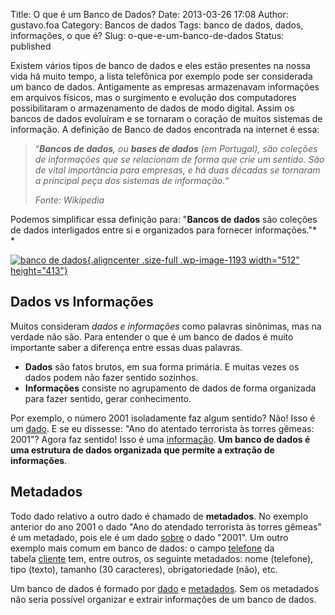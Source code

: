 Title: O que é um Banco de Dados?
Date: 2013-03-26 17:08
Author: gustavo.foa
Category: Bancos de dados
Tags: banco de dados, dados, informações, o que é?
Slug: o-que-e-um-banco-de-dados
Status: published

Existem vários tipos de banco de dados e eles estão presentes na nossa
vida há muito tempo, a lista telefônica por exemplo pode ser considerada
um banco de dados. Antigamente as empresas armazenavam informações em
arquivos físicos, mas o surgimento e evolução dos computadores
possibilitaram o armazenamento de dados de modo digital. Assim os bancos
de dados evoluíram e se tornaram o coração de muitos sistemas de
informação. A definição de Banco de dados encontrada na internet é essa:

> “***Bancos de dados**, ou **bases de dados** (em Portugal), são
> coleções de informações que se relacionam de forma que crie um
> sentido. São de vital importância para empresas, e há duas décadas se
> tornaram a principal peça dos sistemas de informação.*“
>
> *Fonte: Wikipedia*

Podemos simplificar essa definição para: "**Bancos de dados** são
coleções de dados interligados entre si e organizados para fornecer
informações."*\
*

[![banco de
dados](http://www.dicasdeprogramacao.com.br/wp-content/uploads/2013/03/banco-de-dados.png){.aligncenter
.size-full .wp-image-1193 width="512"
height="413"}](http://www.dicasdeprogramacao.com.br/wp-content/uploads/2013/03/banco-de-dados.png)

Dados vs Informações
--------------------

Muitos consideram *dados* *e informações* como palavras sinônimas, mas
na verdade não são. Para entender o que é um banco de dados é muito
importante saber a diferença entre essas duas palavras.

-   **<span style="line-height: 13px;">Dados</span>**<span
    style="line-height: 13px;"> são fatos brutos, em sua forma primária.
    E muitas vezes os dados podem não fazer sentido sozinhos.</span>
-   **Informações** consiste no agrupamento de dados de forma organizada
    para fazer sentido, gerar conhecimento.

Por exemplo, o número 2001 isoladamente faz algum sentido? Não! Isso é
um <span style="text-decoration: underline;">dado</span>. E se eu
dissesse: "Ano do atentado terrorista às torres gêmeas: 2001"? Agora faz
sentido! Isso é uma <span
style="text-decoration: underline;">informação</span>. **Um banco de
dados é uma estrutura de dados organizada que permite a extração de
informações**.

Metadados
---------

Todo dado relativo a outro dado é chamado de **metadados**. No exemplo
anterior do ano 2001 o dado "Ano do atendado terrorista às torres
gêmeas" é um metadado, pois ele é um dado <span
style="text-decoration: underline;">sobre</span> o dado "2001". Um outro
exemplo mais comum em banco de dados: o campo <span
style="text-decoration: underline;">telefone</span> da tabela <span
style="text-decoration: underline;">cliente</span> tem, entre outros, os
seguinte metadados: nome (telefone), tipo (texto), tamanho (30
caracteres), obrigatoriedade (não), etc.

Um banco de dados é formado por <span
style="text-decoration: underline;">dado</span> e <span
style="text-decoration: underline;">metadados</span>. Sem os metadados
não seria possível organizar e extrair informações de um banco de dados.
